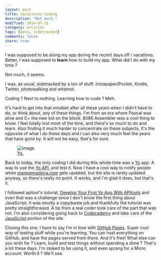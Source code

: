 ```yaml
---
layout: post
title: Vacaciones Coding
description: "Not much."
modified: 2014-07-31
category: articles
tags: [post, sidetracked]
comments: false
share: true
---
```



I was supposed to be doing my app during the recent days off / vacations. Better, I was supposed to **learn** how to build my app. What did I do with my time ?

Not much, it seems.

I was, as usual, sidetracked by a ton of stuff: Instapaper/Pocket, Kindle, Twitter, photowalking and whatnot.

Coding ? Next to nothing. Learning how to code ? Meh.

It's hard to get into that mindset after all these years when I didn't have to do, or think about, any of these things. I'm from an era where Pascal was alive and C+ the new kid on the block. 8086 Assembler was a cool thing to know. I feel totally lost most of the time, and there's so much to do and learn. Also finding it much harder to concentrate on these subjects. It's the opposite of what I do these days and I can also very much feel the years that have gone by. It will not be easy, that's for sure.

<figure>
  <img src="http://guezota.github.com/images/Yo02.png" alt="image" />
  <figcaption><a href="http://www.justyo.co">Yo.</a></figcaption>
</figure>


Back to today, the only *coding* I did during this whole time was a [Yo](http://www.justyo.co) app. A way to use the [Yo API](https://medium.com/@YoAppStatus/yo-developers-api-e7f2f0ec5c3c), and test it. Now I have a cool way to notify people when [maiquemadeira.com](maiquemadeira.com) gets updated, but the site is rarely updated anyway, so there's really no point. It works, and I'm glad it does, but that's it.  

I followed apitool's tutorial, [Develop Your First Yo App With APItools](https://docs.apitools.com/2014/07/15/develop-your-first-yo-app-with-apitools.html) and even that was a challenge since I don't know the first thing about JavaScript. It was mostly a copy/paste job and thankfully the tutorial was pretty straightforward. A tip from a real coder took care of the part that was not. I'm also considering going back to [Codecademy](http://www.codecademy.com/) and take care of the [JavaScript](http://www.codecademy.com/tracks/javascript) portion of the site.

Closing this one, I have to say I'm in love with [GitHub Pages](https://pages.github.com). Super cool way of testing stuff while you're learning. You can host everything on GitHub, and have the pages served from there. And it's free! What else can you wish for ? Learn, build and test things without spending a dime ? That's a lot these days. I'm stoked to be using it, and even sprang for a Micro account. Worth it ? We'll see.
